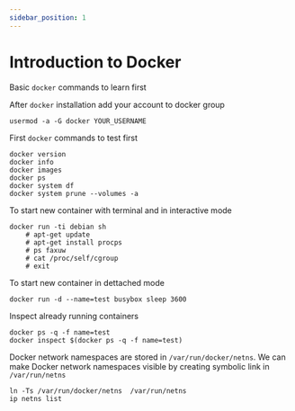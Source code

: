 ```yaml
---
sidebar_position: 1
---
```


# Introduction to Docker

Basic `docker` commands to learn first

After `docker` installation add your account to docker group

```shell
usermod -a -G docker YOUR_USERNAME
```

First `docker` commands to test first

```shell
docker version
docker info
docker images
docker ps
docker system df
docker system prune --volumes -a
```

To start new container with terminal and in interactive mode

```shell
docker run -ti debian sh
    # apt-get update
    # apt-get install procps
    # ps faxuw
    # cat /proc/self/cgroup
    # exit
```

To start new container in dettached mode

```shell
docker run -d --name=test busybox sleep 3600
```

Inspect already running containers

```shell
docker ps -q -f name=test
docker inspect $(docker ps -q -f name=test)
```

Docker network namespaces are stored in `/var/run/docker/netns`. We can make Docker network namespaces visible by creating symbolic link in `/var/run/netns`

```shell
ln -Ts /var/run/docker/netns  /var/run/netns
ip netns list
```